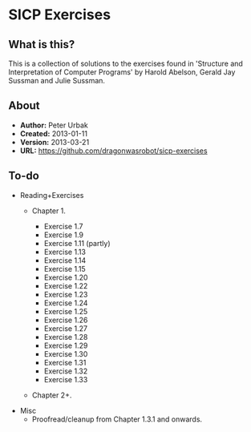 SICP Exercises
==============

## What is this?
This is a collection of solutions to the exercises found in 'Structure and
Interpretation of Computer Programs' by Harold Abelson, Gerald Jay Sussman and
Julie Sussman.

## About

- **Author:** Peter Urbak
- **Created:** 2013-01-11
- **Version:** 2013-03-21
- **URL:** https://github.com/dragonwasrobot/sicp-exercises

## To-do

- Reading+Exercises
  - Chapter 1.
    - Exercise 1.7
    - Exercise 1.9
    - Exercise 1.11 (partly)
    - Exercise 1.13
    - Exercise 1.14
    - Exercise 1.15
    - Exercise 1.20
    - Exercise 1.22
    - Exercise 1.23
    - Exercise 1.24
    - Exercise 1.25
    - Exercise 1.26
    - Exercise 1.27
    - Exercise 1.28
    - Exercise 1.29
    - Exercise 1.30
    - Exercise 1.31
    - Exercise 1.32
    - Exercise 1.33

  - Chapter 2+.
- Misc
  - Proofread/cleanup from Chapter 1.3.1 and onwards.

